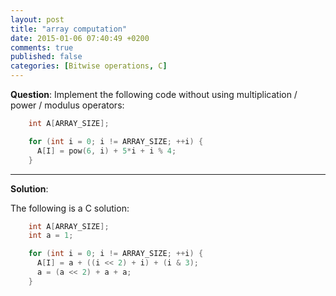 ```yaml
---
layout: post
title: "array computation"
date: 2015-01-06 07:40:49 +0200
comments: true
published: false
categories: [Bitwise operations, C] 
---
```


**Question**: Implement the following code without using multiplication / power / modulus operators:

``` C
    int A[ARRAY_SIZE];

    for (int i = 0; i != ARRAY_SIZE; ++i) {
      A[I] = pow(6, i) + 5*i + i % 4;
    }
```
<!--more-->

---

**Solution**:

The following is a C solution:

``` C
    int A[ARRAY_SIZE];
    int a = 1;

    for (int i = 0; i != ARRAY_SIZE; ++i) {
      A[I] = a + ((i << 2) + i) + (i & 3);
      a = (a << 2) + a + a;
    }
```


